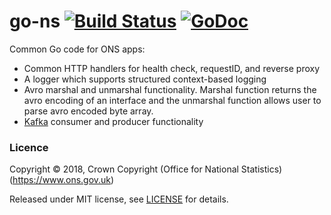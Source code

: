 go-ns [![Build Status](https://travis-ci.org/ONSdigital/go-ns.svg?branch=master)](https://travis-ci.org/ONSdigital/go-ns) [![GoDoc](https://godoc.org/github.com/ONSdigital/go-ns?status.svg)](https://godoc.org/github.com/ONSdigital/go-ns)
=====

Common Go code for ONS apps:

* Common HTTP handlers for health check, requestID, and reverse proxy
* A logger which supports structured context-based logging
* Avro marshal and unmarshal functionality. Marshal function returns the avro encoding of an interface and the unmarshal function allows user to parse avro encoded byte array.
* [Kafka](./kafka/README.md) consumer and producer functionality

### Licence

Copyright ©‎ 2018, Crown Copyright (Office for National Statistics) (https://www.ons.gov.uk)

Released under MIT license, see [LICENSE](LICENSE.md) for details.

